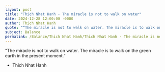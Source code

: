 ```yaml
---
layout: post
title: "Thich Nhat Hanh - The miracle is not to walk on water"
date: 2024-12-28 12:00:00 -0000
author: Thich Nhat Hanh
quote: "“The miracle is not to walk on water. The miracle is to walk on the green earth in the present moment.”"
subject: Balance
permalink: /Balance/Thich Nhat Hanh/Thich Nhat Hanh - The miracle is not to walk on water
---
```


“The miracle is not to walk on water. The miracle is to walk on the green earth in the present moment.”

- Thich Nhat Hanh
